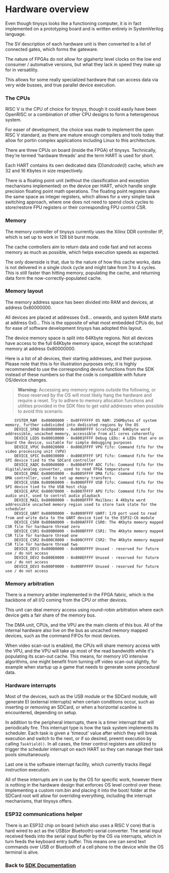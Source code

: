 # Hardware overview
Even though tinysys looks like a functioning computer, it is in fact implemented on a prototyping board and is written entirely in SystemVerilog language.

The SV description of each hardware unit is then converted to a list of connected gates, which forms the gateware.

The nature of FPGAs do not allow for gigahertz level clocks on the low end consumer / automative versions, but what they lack in speed they make up for in versatility.

This allows for some really specialized hardware that can access data via very wide busses, and true parallel device execution.

### The CPUs
RISC V is the CPU of choice for tinysys, though it could easily have been OpenRISC or a combination of other CPU designs to form a heterogenous system.

For easer of development, the choice was made to implement the open RISC V standard, as there are mature enough compilers and tools today that allow for portin complex applications including Linux to this architecture.

There are three CPUs on board (inside the FPGA) of tinysys. Technically, they're termed 'hardware threads' and the term HART is used for short.

Each HART contains its own dedicated data (D$) and code (I$) cache, which are 32 and 16 Kbytes in size respectively.

There is a floating point unit (without the classification and exception mechanisms implemented) on the device per HART, which handle single precision floating point math operations. The floating point registers share the same space as integer registers, which allows for a very simple task switching approach, where one does not need to spend clock cycles to store/restore FPU registers or their corresponding FPU control CSR.

### Memory
The memory controller of tinysys currently uses the Xilinx DDR controller IP, which is set up to work in 128 bit burst mode.

The cache controllers aim to return data and code fast and not access memory as much as possible, which helps execution speeds as expected.

The only downside is that, due to the nature of how this cache works, data is not delivered in a single clock cycle and might take from 3 to 4 cycles. This is still faster than hitting memory, populating the cache, and returning data form the now-correctly-populated cache.

### Memory layout

The memory address space has been divided into RAM and devices, at address 0x80000000.

All devices are placed at addresses 0x8... onwards, and system RAM starts at address 0x0... This is the opposite of what most embedded CPUs do, but for ease of software development tinysys has adopted this layout.

The device memory space is split into 64Kbyte regions. Not all devices have access to the full 64Kbyte memory space, except the scratchpad memory at address 0x80000000.

Here is a list of all devices, their starting addresses, and their purpose. Please note that this is for illustration purposes only; it is highly recommended to use the corresponding device functions from the SDK instead of these numbers so that the code is compatible with future OS/device changes.

> **Warning:** Accessing any memory regions outside the following, or those reserved by the OS will most likely hang the hardware and require a reset. Try to adhere to memory allocation functions and utilities provided in the SDK files to get valid addresses when possible to avoid this scenario.

```
	SYSTEM_RAM  0x00000000 - 0x0FFFFFFF OS RAM: 256Mbytes of system memory, further subdivided into dedicated regions by the OS
	DEVICE_SPAD 0x80000000 - 0x8000FFFF Scratchpad: 64Kbyte word addressible, uncached memory, accessible from all cores coherently
	DEVICE_LEDS 0x80010000 - 0x8001FFFF Debug LEDs: 4 LEDs that are on board the device, suitable for simple debugging purposes
	DEVICE_VPUC 0x80020000 - 0x8002FFFF VPU fifo: Command fifo for the video processing unit (VPU)
	DEVICE_SPIC 0x80030000 - 0x8003FFFF SPI fifo: Command fifo for the SPI device tied to the SDCard controller
	DEVICE_XADC 0x80040000 - 0x8004FFFF ADC fifo: Command fifo for the digital/analog converter, used to read FPGA temperature
	DEVICE_DMAC 0x80050000 - 0x8005FFFF DMA fifo: Command fifo for the DMA controller, used to set up memory transfers
	DEVICE_USBA 0x80060000 - 0x8006FFFF USB fifo: Command fifo for the SPI device tied to the USB host chip
	DEVICE_APUC 0x80070000 - 0x8007FFFF APU fifo: Command fifo for the audio unit, used to control audio playback
	DEVICE_MAIL 0x80080000 - 0x8008FFFF Mailbox: A 4Kbyte word addressible uncached memory region used to store task state for the scheduler
	DEVICE_UART 0x80090000 - 0x8009FFFF UART: I/O port used to read from and write data to the UART device tied to the ESP32-C6 module
	DEVICE_CSR0 0x800A0000 - 0x800AFFFF CSR0: The 4Kbyte memory mapped CSR file for hardware thread zero
	DEVICE_CSR1 0x800B0000 - 0x800BFFFF CSR1: The 4Kbyte memory mapped CSR file for hardware thread one
	DEVICE_CSR2 0x800C0000 - 0x800CFFFF CSR2: The 4Kbyte memory mapped CSR file for hardware thread two
	DEVICE_DEV1 0x800D0000 - 0x800DFFFF Unused - reserved for future use / do not access
	DEVICE_DEV2 0x800E0000 - 0x800EFFFF Unused - reserved for future use / do not access
	DEVICE_DEV3 0x800F0000 - 0x800FFFFF Unused - reserved for future use / do not access
```

### Memory arbitration
There is a memory arbiter implemented in the FPGA fabric, which is the backbone of all I/O coming from the CPU or other devices.

This unit can deal memory access using round-robin arbitration where each device gets a fair share of the memory bus.

The DMA unit, CPUs, and the VPU are the main clients of this bus. All of the internal hardware also live on the bus as uncached memory mapped devices, such as the command FIFOs for most devices.

When video scan-out is enabled, the CPUs will share memory access with the VPU, and the VPU will take up most of the read bandwidth while it's populating its scan-out cache. This means, for memory I/O intensive algorithms, one might benefit from turning off video scan-out slightly, for example when startup up a game that needs to generate some procedural data.

### Hardware interrupts
Most of the devices, such as the USB module or the SDCard module, will generate EI (external interrupts) when certain conditions occur, such as inserting or removing an SDCard, or when a horizontal scanline is encountered, depending on setup.

In addition to the peripheral interrupts, there is a timer interrupt that will periodically fire. This interrupt type is how the task system implements its scheduler. Each task is given a 'timeout' value after which they will break execution and switch to the next, or if so desired, preemt execution by calling `TaskYield()`. In all cases, the timer control registers are utilized to trigger the scheduler interrupt on each HART so they can manage their task pools simultaneously.

Last one is the software interrupt facility, which currently tracks illegal instruction execution.

All of these interrupts are in use by the OS for specific work, however there is nothing in the hardware design that enforces OS level control over these. Implementing a custom rom.bin and placing it into the boot/ folder at the SDCard root will allow for overriding everything, including the interrupt mechanisms, that tinysys offers.

### ESP32 communications helper
There is an ESP32 chip on board (which also uses a RISC V core) that is hard wired to act as the USB(or Bluetooth)-serial converter. The serial input received feeds into the serial input buffer by the OS via interrupts, which in turn feeds the keyboard entry buffer. This means one can send text commands over USB or Bluetooth of a cell phone to the device while the OS terminal is alive.

### Back to [SDK Documentation](README.md)